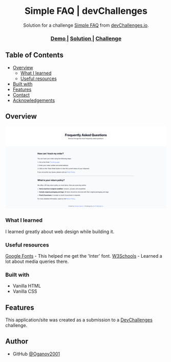 <h1 align="center">Simple FAQ | devChallenges</h1>

<div align="center">
   Solution for a challenge <a href="https://devchallenges.io/challenge/simple-faq-challenge" target="_blank">Simple FAQ</a> from <a href="http://devchallenges.io" target="_blank">devChallenges.io</a>.
</div>

<div align="center">
  <h3>
    <a href="https://oganov2001.github.io/simple-faq/">
      Demo
    </a>
    <span> | </span>
    <a href="https://github.com/Oganov2001/simple-faq">
      Solution
    </a>
    <span> | </span>
    <a href="https://devchallenges.io/challenge/simple-faq-challenge">
      Challenge
    </a>
  </h3>
</div>

## Table of Contents

- [Overview](#overview)
  - [What I learned](#what-i-learned)
  - [Useful resources](#useful-resources)
- [Built with](#built-with)
- [Features](#features)
- [Contact](#contact)
- [Acknowledgements](#acknowledgements)

## Overview

![screenshot](./resources/screenshot.png)

### What I learned

I learned greatly about web design while building it.

### Useful resources

[Google Fonts](https://fonts.google.com/) - This helped me get the 'Inter' font.
[W3Schools](https://www.w3schools.com/) - Learned a lot about media queries there.

### Built with

- Vanilla HTML
- Vanilla CSS

## Features

This application/site was created as a submission to a [DevChallenges](https://devchallenges.io/challenges-dashboard) challenge.

## Author

- GitHub [@Oganov2001](https://{github.com/Oganov2001})
